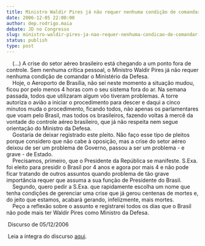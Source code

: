 ```yaml
---
title: Ministro Waldir Pires já não requer nenhuma condição de comandar o Ministério da Defesa
date: 2006-12-05 22:00:00
author: dep.rodrigo.maia
debate: JD no Congresso
slug: ministro-waldir-pires-ja-nao-requer-nenhuma-condicao-de-comandar-o-ministerio-da-defesa
status: publish 
type: post
---
```


    (...) A crise do setor aéreo brasileiro está chegando a um ponto fora de controle. Sem nenhuma crítica pessoal, o Ministro Waldir Pires já não requer nenhuma condição de comandar o Ministério da Defesa.   
    Hoje, o Aeroporto de Brasília, não sei neste momento a situação mudou, ficou por pelo menos 4 horas com o seu sistema fora do ar. Na semana passada, todos que utilizaram algum vôo tiveram problemas. A torre autoriza o avião a iniciar o procedimento para descer e daqui a cinco minutos muda o procedimento, ficando todos, não apenas os parlamentares que voam pelo Brasil, mas todos os brasileiros, fazendo voltas à mercê da vontade do controle aéreo brasileiro, que já não respeita nem segue orientação do Ministro da Defesa.               
    Gostaria de deixar registrado este pleito. Não faço esse tipo de pleitos porque considero que não cabe à oposição, mas a crise do setor aéreo deixou de ser um problema de Governo, passou a ser um problema - e grave - de Estado.   
    Precisamos, primeiro, que o Presidente da República se manifeste. S.Exa. foi eleito para presidir o Brasil por 4 anos e agora por mais 4 e não pode ficar tratando de outros assuntos quando problema de tão grave importância requer que assuma a sua função de Presidente do Brasil.   
    Segundo, quero pedir a S.Exa. que rapidamente escolha um nome que tenha condições de gerenciar uma crise que já gerou centenas de mortes e, do jeito que estamos, acabará gerando, infelizmente, mais mortes.   
    Peço a reflexão sobre o assunto e registrarei todos os dias que o Brasil não pode mais ter Waldir Pires como Ministro da Defesa.  
  
 Discurso de 05/12/2006  
  
 Leia a íntegra do discurso [aqui](http://www.camara.gov.br/internet/plenario/notas/ordinari/v051206.pdf).
